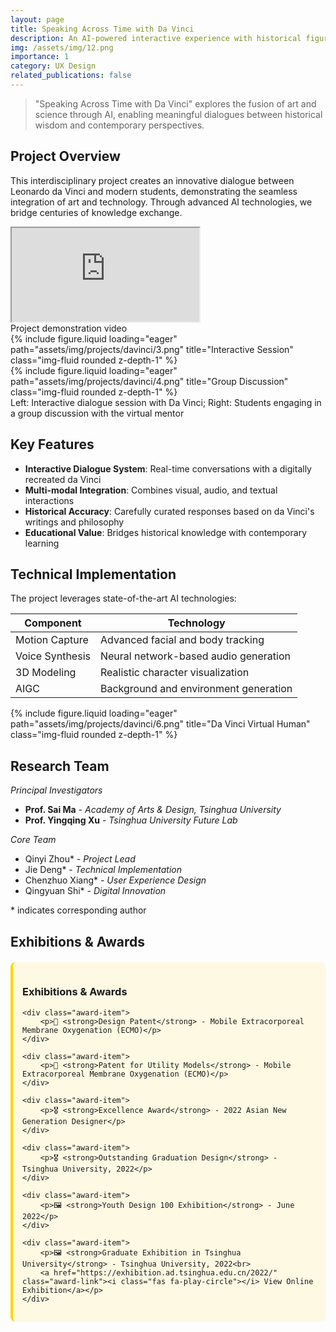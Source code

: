 ```yaml
---
layout: page
title: Speaking Across Time with Da Vinci
description: An AI-powered interactive experience with historical figures
img: /assets/img/12.png
importance: 1
category: UX Design
related_publications: false
---
```


> "Speaking Across Time with Da Vinci" explores the fusion of art and science through AI, enabling meaningful dialogues between historical wisdom and contemporary perspectives.

## Project Overview

This interdisciplinary project creates an innovative dialogue between Leonardo da Vinci and modern students, demonstrating the seamless integration of art and technology. Through advanced AI technologies, we bridge centuries of knowledge exchange.


<div class="row">
    <div class="col-sm mt-3 mt-md-0">
        <div class="embed-responsive embed-responsive-16by9">
            <iframe 
                class="embed-responsive-item" 
                src="https://www.youtube.com/embed/4Mi8C2MqpOk" 
                allowfullscreen>
            </iframe>
        </div>
    </div>
</div>
<div class="caption">
    Project demonstration video
</div>

<div class="row">
    <div class="col-sm-6 mt-3 mt-md-0">
        {% include figure.liquid loading="eager" path="assets/img/projects/davinci/3.png" title="Interactive Session" class="img-fluid rounded z-depth-1" %}
    </div>
    <div class="col-sm-6 mt-3 mt-md-0">
        {% include figure.liquid loading="eager" path="assets/img/projects/davinci/4.png" title="Group Discussion" class="img-fluid rounded z-depth-1" %}
    </div>
</div>
<div class="caption">
    Left: Interactive dialogue session with Da Vinci; Right: Students engaging in a group discussion with the virtual mentor
</div>

## Key Features

- **Interactive Dialogue System**: Real-time conversations with a digitally recreated da Vinci
- **Multi-modal Integration**: Combines visual, audio, and textual interactions
- **Historical Accuracy**: Carefully curated responses based on da Vinci's writings and philosophy
- **Educational Value**: Bridges historical knowledge with contemporary learning

## Technical Implementation

The project leverages state-of-the-art AI technologies:

| Component | Technology |
|-----------|------------|
| Motion Capture | Advanced facial and body tracking |
| Voice Synthesis | Neural network-based audio generation |
| 3D Modeling | Realistic character visualization |
| AIGC | Background and environment generation |

<div class="row">
    <div class="col-sm-12 mt-3 mt-md-0">
        {% include figure.liquid loading="eager" path="assets/img/projects/davinci/6.png" title="Da Vinci Virtual Human" class="img-fluid rounded z-depth-1" %}
    </div>
</div>

## Research Team

*Principal Investigators*
- **Prof. Sai Ma** - *Academy of Arts & Design, Tsinghua University*
- **Prof. Yingqing Xu** - *Tsinghua University Future Lab*

*Core Team*
- Qinyi Zhou* - *Project Lead*
- Jie Deng* - *Technical Implementation*
- Chenzhuo Xiang* - *User Experience Design*
- Qingyuan Shi* - *Digital Innovation*

<div class="note">
* indicates corresponding author

## Exhibitions & Awards

<div class="awards-section">
    <h3><i class="fas fa-trophy"></i> Exhibitions & Awards</h3>

    <div class="award-item">
        <p>📌 <strong>Design Patent</strong> - Mobile Extracorporeal Membrane Oxygenation (ECMO)</p>
    </div>

    <div class="award-item">
        <p>📌 <strong>Patent for Utility Models</strong> - Mobile Extracorporeal Membrane Oxygenation (ECMO)</p>
    </div>

    <div class="award-item">
        <p>🎖️ <strong>Excellence Award</strong> - 2022 Asian New Generation Designer</p>
    </div>

    <div class="award-item">
        <p>🎖️ <strong>Outstanding Graduation Design</strong> - Tsinghua University, 2022</p>
    </div>

    <div class="award-item">
        <p>🖼️ <strong>Youth Design 100 Exhibition</strong> - June 2022</p>
    </div>

    <div class="award-item">
        <p>🖼️ <strong>Graduate Exhibition in Tsinghua University</strong> - Tsinghua University, 2022<br>
        <a href="https://exhibition.ad.tsinghua.edu.cn/2022/" class="award-link"><i class="fas fa-play-circle"></i> View Online Exhibition</a></p>
    </div>
</div>

<style>
.awards-section {
    margin: 20px 0;
    padding: 15px;
    border-radius: 8px;
    background-color: rgba(255, 215, 0, 0.1);
    border-left: 4px solid #FFD700;
}

.award-item {
    margin: 15px 0;
}

.award-link {
    display: inline-block;
    margin-top: 5px;
    color: #1976d2;
    text-decoration: none;
}

.award-link:hover {
    text-decoration: underline;
}
</style>


